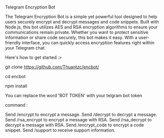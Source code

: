 Telegram Encryption Bot

The Telegram Encryption Bot is a simple yet powerful tool designed to help users securely encrypt 
and decrypt messages and code snippets. Built with Node.js,
this bot utilizes AES and RSA encryption algorithms to ensure 
your communications remain private. Whether you want to protect 
sensitive information or share code securely, this bot makes it easy.
With a user-friendly interface, you can quickly access encryption features right within your Telegram chat.

Here's how to get started :> 

git clone https://github.com/Thuantzc/encbot/

cd encbot

npm install

You can replace the word 'BOT TOKEN' with your telgram bot token

command :

Send /encrypt <your message> to encrypt a message.
Send /decrypt <encrypted message> to decrypt a message.
Send /rsa_encrypt <your message> to encrypt a message with RSA.
Send /rsa_decrypt <encrypted message> to decrypt a message with RSA.
Send /encrypt_code <your code> to encrypt a code snippet.
Send /support to receive support information.

